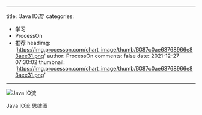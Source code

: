 
---
title: 'Java IO流'
categories: 
 - 学习
 - ProcessOn
 - 推荐
headimg: 'https://img.processon.com/chart_image/thumb/6087c0ae63768966e83aee31.png'
author: ProcessOn
comments: false
date: 2021-12-27 07:30:02
thumbnail: 'https://img.processon.com/chart_image/thumb/6087c0ae63768966e83aee31.png'
---

<div>   
<img class="thumb" alt="Java IO流" src="https://img.processon.com/chart_image/thumb/6087c0ae63768966e83aee31.png" referrerpolicy="no-referrer">
<p>Java IO流 思维图</p>  
</div>
            
